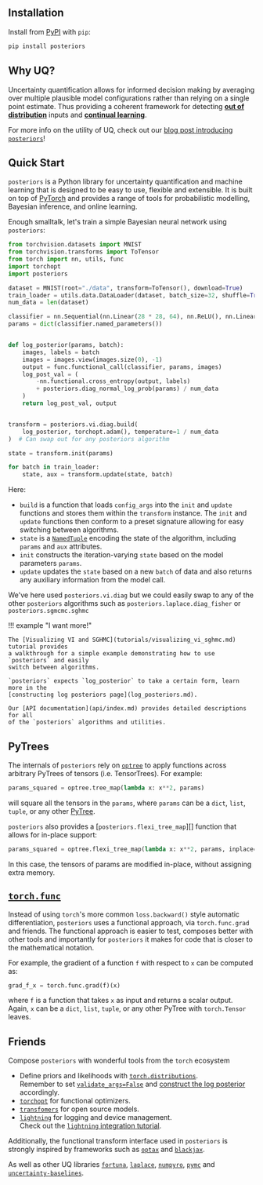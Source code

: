 ## Installation
Install from [PyPI](https://pypi.org/project/posteriors/) with `pip`:

```bash
pip install posteriors
```

## Why UQ?

Uncertainty quantification allows for informed decision making by averaging over
multiple plausible model configurations rather than relying on a single point estimate.
Thus providing a coherent framework for detecting [**out of distribution**](https://github.com/normal-computing/posteriors/tree/main/examples/yelp)
inputs and [**continual learning**](https://github.com/normal-computing/posteriors/tree/main/examples/continual_lora).

For more info on the utility of UQ, check out our [blog post introducing `posteriors`](https://blog.normalcomputing.ai/)!


## Quick Start

`posteriors` is a Python library for uncertainty quantification and machine learning 
that is designed to be easy to use, flexible and extensible. It is built on top 
of [PyTorch](https://pytorch.org/docs/stable/index.html) and provides a range of 
tools for probabilistic modelling, Bayesian inference, and online learning.

Enough smalltalk, let's train a simple Bayesian neural network using `posteriors`:

```py
from torchvision.datasets import MNIST
from torchvision.transforms import ToTensor
from torch import nn, utils, func
import torchopt
import posteriors

dataset = MNIST(root="./data", transform=ToTensor(), download=True)
train_loader = utils.data.DataLoader(dataset, batch_size=32, shuffle=True)
num_data = len(dataset)

classifier = nn.Sequential(nn.Linear(28 * 28, 64), nn.ReLU(), nn.Linear(64, 10))
params = dict(classifier.named_parameters())


def log_posterior(params, batch):
    images, labels = batch
    images = images.view(images.size(0), -1)
    output = func.functional_call(classifier, params, images)
    log_post_val = (
        -nn.functional.cross_entropy(output, labels)
        + posteriors.diag_normal_log_prob(params) / num_data
    )
    return log_post_val, output


transform = posteriors.vi.diag.build(
    log_posterior, torchopt.adam(), temperature=1 / num_data
)  # Can swap out for any posteriors algorithm

state = transform.init(params)

for batch in train_loader:
    state, aux = transform.update(state, batch)
```
Here:

- `build` is a function that loads `config_args` into the `init` and `update` functions
 and stores them within the `transform` instance. The `init` and `update` 
 functions then conform to a preset signature allowing for easy switching between algorithms.
- `state` is a [`NamedTuple`](https://docs.python.org/3/library/typing.html#typing.NamedTuple)
    encoding the state of the algorithm, including `params` and `aux` attributes.
- `init` constructs the iteration-varying `state` based on the model parameters `params`.
- `update` updates the `state` based on a new `batch` of data and also returns
   any auxiliary information from the model call.


We've here used `posteriors.vi.diag` but we could easily swap to any of the other
`posteriors` algorithms such as `posteriors.laplace.diag_fisher` or
`posteriors.sgmcmc.sghmc`


!!! example "I want more!"

    The [Visualizing VI and SGHMC](tutorials/visualizing_vi_sghmc.md) tutorial provides
    a walkthrough for a simple example demonstrating how to use `posteriors` and easily
    switch between algorithms.

    `posteriors` expects `log_posterior` to take a certain form, learn more in the 
    [constructing log posteriors page](log_posteriors.md).

    Our [API documentation](api/index.md) provides detailed descriptions for all
    of the `posteriors` algorithms and utilities.


## PyTrees

The internals of `posteriors` rely on [`optree`](https://optree.readthedocs.io/en/latest/) to
apply functions across arbitrary PyTrees of tensors (i.e. TensorTrees). For example:
```py
params_squared = optree.tree_map(lambda x: x**2, params)
```
will square all the tensors in the `params`, where `params` can be a 
`dict`, `list`, `tuple`, or any other [PyTree](https://github.com/metaopt/optree?tab=readme-ov-file#built-in-pytree-node-types).

`posteriors` also provides a [`posteriors.flexi_tree_map`][] function that allows for in-place support:
```py
params_squared = optree.flexi_tree_map(lambda x: x**2, params, inplace=True)
```
In this case, the tensors of params are modified in-place, without assigning extra memory.


## [`torch.func`](https://pytorch.org/docs/stable/func.html)

Instead of using `torch`'s more common `loss.backward()` style automatic differentiation,
`posteriors` uses a functional approach, via `torch.func.grad` and friends. The functional 
approach is easier to test, composes better with other tools and importantly for `posteriors` 
it makes for code that is closer to the mathematical notation.

For example, the gradient of a function `f` with respect to `x` can be computed as:
```py
grad_f_x = torch.func.grad(f)(x)
```
where `f` is a function that takes `x` as input and returns a scalar output. Again, 
`x` can be a `dict`, `list`, `tuple`, or any other PyTree with `torch.Tensor` leaves.


## Friends

Compose `posteriors` with wonderful tools from the `torch` ecosystem

- Define priors and likelihoods with [`torch.distributions`](https://pytorch.org/docs/stable/distributions.html).  
    Remember to set [`validate_args=False`](gotchas.md#validate_argsfalse-in-torchdistributions)
    and [construct the log posterior](log_posteriors.md) accordingly.
- [`torchopt`](https://github.com/metaopt/torchopt) for functional optimizers.
- [`transfomers`](https://huggingface.co/docs/transformers/en/index) for open source models.
- [`lightning`](https://pytorch-lightning.readthedocs.io/en/latest/) for logging and device management.  
    Check out the [`lightning` integration tutorial](tutorials/lightning_autoencoder.md).

Additionally, the functional transform interface used in `posteriors` is strongly
inspired by frameworks such as [`optax`](https://github.com/google-deepmind/optax) and
[`blackjax`](https://github.com/blackjax-devs/blackjax).

As well as other UQ libraries [`fortuna`](https://github.com/awslabs/fortuna),
[`laplace`](https://github.com/aleximmer/Laplace), [`numpyro`](https://github.com/pyro-ppl/numpyro),
[`pymc`](https://github.com/pymc-devs/pymc) and [`uncertainty-baselines`](https://github.com/google/uncertainty-baselines).
